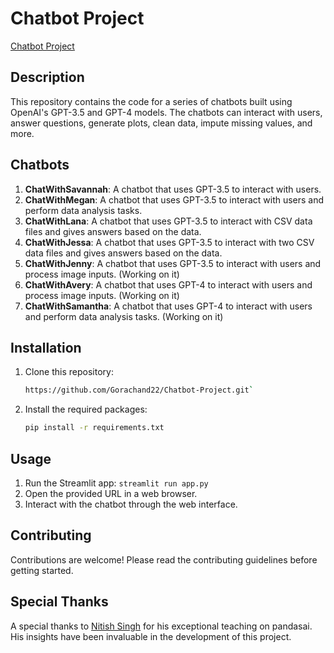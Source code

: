 # Chatbot Project

[Chatbot Project](https://chatbot-project-xapk66pkqxgmdmubpenfr7.streamlit.app/)

## Description

This repository contains the code for a series of chatbots built using OpenAI's GPT-3.5 and GPT-4 models. The chatbots can interact with users, answer questions, generate plots, clean data, impute missing values, and more.

## Chatbots

1. **ChatWithSavannah**: A chatbot that uses GPT-3.5 to interact with users.
2. **ChatWithMegan**: A chatbot that uses GPT-3.5 to interact with users and perform data analysis tasks.
3. **ChatWithLana**: A chatbot that uses GPT-3.5 to interact with CSV data files and gives answers based on the data.
4. **ChatWithJessa**: A chatbot that uses GPT-3.5 to interact with two CSV data files and gives answers based on the data.
5. **ChatWithJenny**: A chatbot that uses GPT-3.5 to interact with users and process image inputs. (Working on it)
6. **ChatWithAvery**: A chatbot that uses GPT-4 to interact with users and process image inputs. (Working on it)
7. **ChatWithSamantha**: A chatbot that uses GPT-4 to interact with users and perform data analysis tasks. (Working on it)

## Installation

1. Clone this repository:

    ```bash
    https://github.com/Gorachand22/Chatbot-Project.git`

2. Install the required packages:

    ```bash
    pip install -r requirements.txt

## Usage

1. Run the Streamlit app: `streamlit run app.py`
2. Open the provided URL in a web browser.
3. Interact with the chatbot through the web interface.

## Contributing

Contributions are welcome! Please read the contributing guidelines before getting started.

## Special Thanks

A special thanks to [Nitish Singh](https://github.com/campusx-official) for his exceptional teaching on pandasai. His insights have been invaluable in the development of this project.
